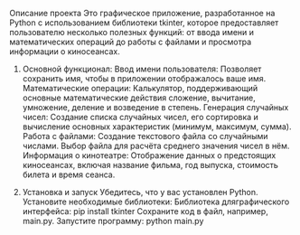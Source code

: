 Описание проекта 
Это графическое приложение, разработанное на Python с использованием библиотеки tkinter, которое предоставляет пользователю несколько полезных функций: от ввода имени и математических операций до работы с файлами и просмотра информации о киносеансах.

1. Основной функционал:
Ввод имени пользователя: Позволяет сохранить имя, чтобы в приложении отображалось ваше имя.
Математические операции: Калькулятор, поддерживающий основные математические действия сложение, вычитание, умножение, деление и возведение в степень.
Генерация случайных чисел: Создание списка случайных чисел, его сортировка и вычисление основных характеристик (минимум, максимум, сумма).
Работа с файлами: Создание текстового файла со случайными числами. Выбор файла для расчёта среднего значения чисел в нём.
Информация о кинотеатре: Отображение данных о предстоящих киносеансах, включая название фильма, год выпуска, стоимость билета и время сеанса.

2. Установка и запуск
Убедитесь, что у вас установлен Python.
Установите необходимые библиотеки:
Библиотека дляграфического интерфейса:
pip install tkinter
Сохраните код в файл, например, main.py.
Запустите программу:
python main.py
